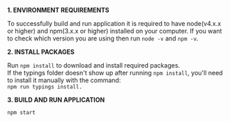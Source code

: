 <b>1. ENVIRONMENT REQUIREMENTS</b>
<div>
To successfully build and run application it is required to have node(v4.x.x or higher) and npm(3.x.x or higher) installed on your computer. If you want to check which version you are using then run <code>node -v</code> and <code>npm -v</code>.
</div>

<b>2. INSTALL PACKAGES</b>

<div>
Run <code>npm install</code> to download and install required packages.
</div>

<div>
If the typings folder doesn't show up after running <code>npm install</code>, you'll need to install it manually with the command: <div><code>npm run typings install.</code></div>
</div>

<b>3. BUILD AND RUN APPLICATION</b>

<div>
<code>npm start</code> 
</div>

